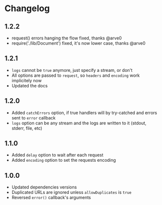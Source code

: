 # Changelog

## 1.2.2
- request() errors hanging the flow fixed, thanks @arve0
- require('./lib/Document') fixed, it's now lower case, thanks @arve0

## 1.2.1
- `logs` cannot be `true` anymore, just specify a stream, or don't
- All options are passed to `request`, so `headers` and `encoding` work implicitely now
- Updated the docs

## 1.2.0
- Added `catchErrors` option, if true handlers will by try-catched and errors sent to `error` callback
- `logs` option can be any stream and the logs are written to it (stdout, stderr, file, etc)

## 1.1.0
- Added `delay` option to wait after each request
- Added `encoding` option to set the requests encoding

## 1.0.0
- Updated dependencies versions
- Duplicated URLs are ignored unless `allowDuplicates` is `true`
- Reversed `error()` callback's arguments